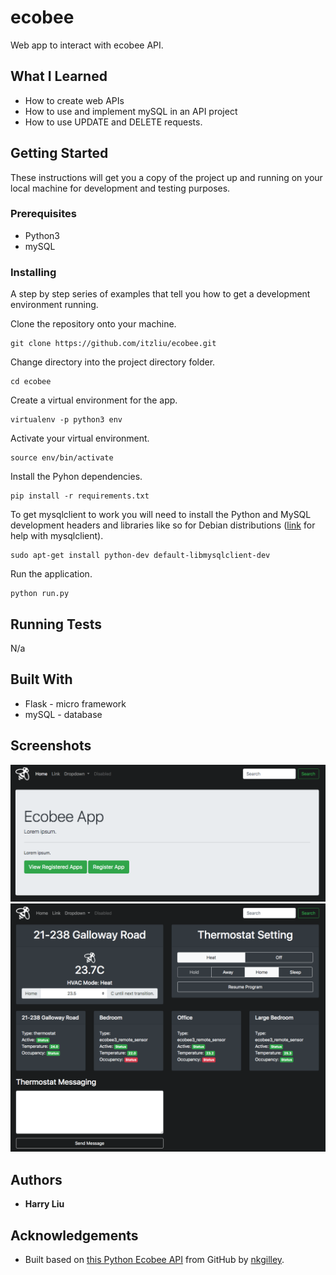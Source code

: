 # ecobee
Web app to interact with ecobee API.

## What I Learned
* How to create web APIs
* How to use and implement mySQL in an API project
* How to use UPDATE and DELETE requests.

## Getting Started
These instructions will get you a copy of the project up and running on your local machine for development and testing purposes. 

### Prerequisites
* Python3
* mySQL

### Installing
A step by step series of examples that tell you how to get a development environment running.

Clone the repository onto your machine.
```
git clone https://github.com/itzliu/ecobee.git
```
Change directory into the project directory folder.
```
cd ecobee
```
Create a virtual environment for the app.
```
virtualenv -p python3 env
```
Activate your virtual environment.
```
source env/bin/activate
```
Install the Pyhon dependencies.
```
pip install -r requirements.txt
```
To get mysqlclient to work you will need to install the Python and MySQL development headers and libraries like so for Debian distributions ([link](https://pypi.org/project/mysqlclient/) for help with mysqlclient).
```
sudo apt-get install python-dev default-libmysqlclient-dev
```
Run the application.
```
python run.py
```
## Running Tests
N/a

## Built With
* Flask - micro framework
* mySQL - database

## Screenshots
![Screenshot](home-page.png)
![Screenshot](thermostat-page.png)

## Authors
* **Harry Liu**

## Acknowledgements
* Built based on [this Python Ecobee API](https://github.com/nkgilley/python-ecobee-api) from GitHub by [nkgilley](https://github.com/nkgilley/python-ecobee-api/commits?author=nkgilley).
